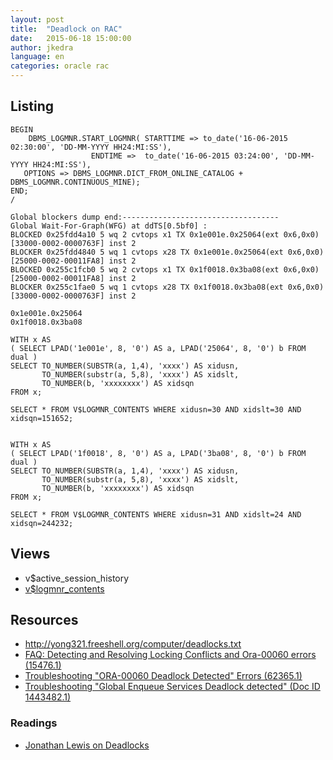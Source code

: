 ```yaml
---
layout: post
title:  "Deadlock on RAC"
date:   2015-06-18 15:00:00
author: jkedra
language: en
categories: oracle rac
---
```


## Listing ##

	BEGIN
	    DBMS_LOGMNR.START_LOGMNR( STARTTIME => to_date('16-06-2015 02:30:00', 'DD-MM-YYYY HH24:MI:SS'),
				      ENDTIME =>  to_date('16-06-2015 03:24:00', 'DD-MM-YYYY HH24:MI:SS'),  
	   OPTIONS => DBMS_LOGMNR.DICT_FROM_ONLINE_CATALOG + DBMS_LOGMNR.CONTINUOUS_MINE);
	END;
	/ 

	Global blockers dump end:-----------------------------------
	Global Wait-For-Graph(WFG) at ddTS[0.5bf0] :
	BLOCKED 0x25fdd4a10 5 wq 2 cvtops x1 TX 0x1e001e.0x25064(ext 0x6,0x0)[33000-0002-0000763F] inst 2 
	BLOCKER 0x25fdd4840 5 wq 1 cvtops x28 TX 0x1e001e.0x25064(ext 0x6,0x0)[25000-0002-00011FA8] inst 2 
	BLOCKED 0x255c1fcb0 5 wq 2 cvtops x1 TX 0x1f0018.0x3ba08(ext 0x6,0x0)[25000-0002-00011FA8] inst 2 
	BLOCKER 0x255c1fae0 5 wq 1 cvtops x28 TX 0x1f0018.0x3ba08(ext 0x6,0x0)[33000-0002-0000763F] inst 2 

	0x1e001e.0x25064
	0x1f0018.0x3ba08

	WITH x AS
	( SELECT LPAD('1e001e', 8, '0') AS a, LPAD('25064', 8, '0') b FROM dual )
	SELECT TO_NUMBER(SUBSTR(a, 1,4), 'xxxx') AS xidusn,
	       TO_NUMBER(substr(a, 5,8), 'xxxx') AS xidslt,
	       TO_NUMBER(b, 'xxxxxxxx') AS xidsqn 
	FROM x;

	SELECT * FROM V$LOGMNR_CONTENTS WHERE xidusn=30 AND xidslt=30 AND xidsqn=151652;


	WITH x AS
	( SELECT LPAD('1f0018', 8, '0') AS a, LPAD('3ba08', 8, '0') b FROM dual )
	SELECT TO_NUMBER(SUBSTR(a, 1,4), 'xxxx') AS xidusn,
	       TO_NUMBER(substr(a, 5,8), 'xxxx') AS xidslt,
	       TO_NUMBER(b, 'xxxxxxxx') AS xidsqn 
	FROM x;

	SELECT * FROM V$LOGMNR_CONTENTS WHERE xidusn=31 AND xidslt=24 AND xidsqn=244232;



## Views ##

* v$active_session_history
* [v$logmnr_contents][vlgmnr112]

## Resources ##

* <http://yong321.freeshell.org/computer/deadlocks.txt>
* [FAQ: Detecting and Resolving Locking Conflicts and Ora-00060 errors (15476.1)](https://support.oracle.com/rs?type=doc&id=15476.1)
* [Troubleshooting "ORA-00060 Deadlock Detected" Errors (62365.1)](https://support.oracle.com/rs?type=doc&id=62365.1)
* [Troubleshooting "Global Enqueue Services Deadlock detected" (Doc ID 1443482.1)](https://support.oracle.com/rs?type=doc&id=1443482.1)

### Readings ###
* [Jonathan Lewis on Deadlocks][jlewis]


[vlgmnr112]: http://docs.oracle.com/cd/E11882_01/server.112/e40402/dynviews_2035.htm
[jlewis]: https://jonathanlewis.wordpress.com/2013/02/22/deadlock-detection/


